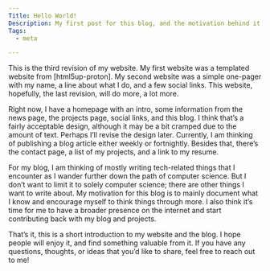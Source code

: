 ```yaml
---
Title: Hello World!
Description: My first post for this blog, and the motivation behind it.
Tags: 
  - meta

---
```


This is the third revision of my website. My first website was a templated website from [html5up-proton]. My second website was a simple one-pager with my name, a line about what I do, and a few social links. This website, hopefully, the last revision, will do more, a lot more.

Right now, I have a homepage with an intro, some information from the news page, the projects page, social links, and this blog. I think that’s a fairly acceptable design, although it may be a bit cramped due to the amount of text. Perhaps I’ll revise the design later. Currently, I am thinking of publishing a blog article either weekly or fortnightly. Besides that, there’s the contact page, a list of my projects, and a link to my resume.

For my blog, I am thinking of mostly writing tech-related things that I encounter as I wander further down the path of computer science. But I don’t want to limit it to solely computer science; there are other things I want to write about. My motivation for this blog is to mainly document what I know and encourage myself to think things through more. I also think it’s time for me to have a broader presence on the internet and start contributing back with my blog and projects.
 
That’s it, this is a short introduction to my website and the blog. I hope people will enjoy it, and find something valuable from it. If you have any questions, thoughts, or ideas that you’d like to share, feel free to reach out to me!
